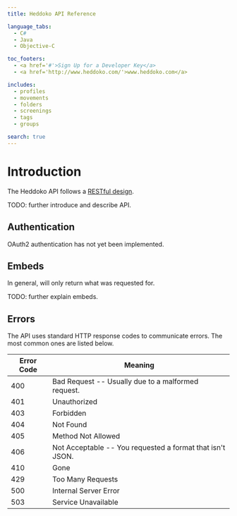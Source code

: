 ```yaml
---
title: Heddoko API Reference

language_tabs:
  - C#
  - Java
  - Objective-C

toc_footers:
  - <a href='#'>Sign Up for a Developer Key</a>
  - <a href='http://www.heddoko.com/'>www.heddoko.com</a>

includes:
  - profiles
  - movements
  - folders
  - screenings
  - tags
  - groups

search: true
---
```


# Introduction

The Heddoko API follows a [RESTful design](https://en.wikipedia.org/wiki/Representational_state_transfer).

<aside class="notice">
TODO: further introduce and describe API.
</aside>

## Authentication

<aside class="warning">
OAuth2 authentication has not yet been implemented.
</aside>

## Embeds

In general, will only return what was requested for.

<aside class="notice">
TODO: further explain embeds.
</aside>

## Errors

The API uses standard HTTP response codes to communicate errors. The most common ones are listed below.

Error Code | Meaning
---------- | -------
400 | Bad Request -- Usually due to a malformed request.
401 | Unauthorized
403 | Forbidden
404 | Not Found
405 | Method Not Allowed
406 | Not Acceptable -- You requested a format that isn't JSON.
410 | Gone
429 | Too Many Requests
500 | Internal Server Error
503 | Service Unavailable

